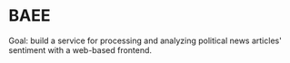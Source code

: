 # BAEE

Goal: build a service for processing and analyzing political news articles' sentiment with a web-based frontend.
